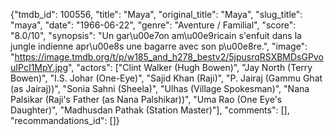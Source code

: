 {"tmdb_id": 100556, "title": "Maya", "original_title": "Maya", "slug_title": "maya", "date": "1966-06-22", "genre": "Aventure / Familial", "score": "8.0/10", "synopsis": "Un gar\u00e7on am\u00e9ricain s'enfuit dans la jungle indienne apr\u00e8s une bagarre avec son p\u00e8re.", "image": "https://image.tmdb.org/t/p/w185_and_h278_bestv2/5jpusrqRSXBMDsGPvouIPcI1MpY.jpg", "actors": ["Clint Walker (Hugh Bowen)", "Jay North (Terry Bowen)", "I.S. Johar (One-Eye)", "Sajid Khan (Raji)", "P. Jairaj (Gammu Ghat (as Jairaj))", "Sonia Sahni (Sheela)", "Ulhas (Village Spokesman)", "Nana Palsikar (Raji's Father (as Nana Palshikar))", "Uma Rao (One Eye's Daughter)", "Madhusdan Pathak (Station Master)"], "comments": [], "recommandations_id": []}